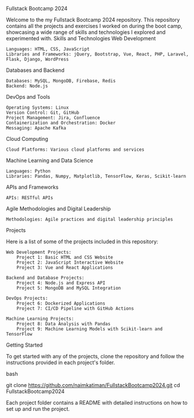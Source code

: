 Fullstack Bootcamp 2024

Welcome to the my Fullstack Bootcamp 2024 repository. This repository contains all the projects and exercises I worked on during the boot camp, showcasing a wide range of skills and technologies I explored and experimented with.
Skills and Technologies
Web Development

    Languages: HTML, CSS, JavaScript
    Libraries and Frameworks: jQuery, Bootstrap, Vue, React, PHP, Laravel, Flask, Django, WordPress

Databases and Backend

    Databases: MySQL, MongoDB, Firebase, Redis
    Backend: Node.js

DevOps and Tools

    Operating Systems: Linux
    Version Control: Git, GitHub
    Project Management: Jira, Confluence
    Containerization and Orchestration: Docker
    Messaging: Apache Kafka

Cloud Computing

    Cloud Platforms: Various cloud platforms and services

Machine Learning and Data Science

    Languages: Python
    Libraries: Pandas, Numpy, Matplotlib, TensorFlow, Keras, Scikit-learn

APIs and Frameworks

    APIs: RESTful APIs

Agile Methodologies and Digital Leadership

    Methodologies: Agile practices and digital leadership principles

Projects

Here is a list of some of the projects included in this repository:

    Web Development Projects:
        Project 1: Basic HTML and CSS Website
        Project 2: JavaScript Interactive Website
        Project 3: Vue and React Applications

    Backend and Database Projects:
        Project 4: Node.js and Express API
        Project 5: MongoDB and MySQL Integration

    DevOps Projects:
        Project 6: Dockerized Applications
        Project 7: CI/CD Pipeline with GitHub Actions

    Machine Learning Projects:
        Project 8: Data Analysis with Pandas
        Project 9: Machine Learning Models with Scikit-learn and TensorFlow

Getting Started

To get started with any of the projects, clone the repository and follow the instructions provided in each project's folder.

bash

git clone https://github.com/naimkatiman/FullstackBootcamp2024.git
cd FullstackBootcamp2024

Each project folder contains a README with detailed instructions on how to set up and run the project.

